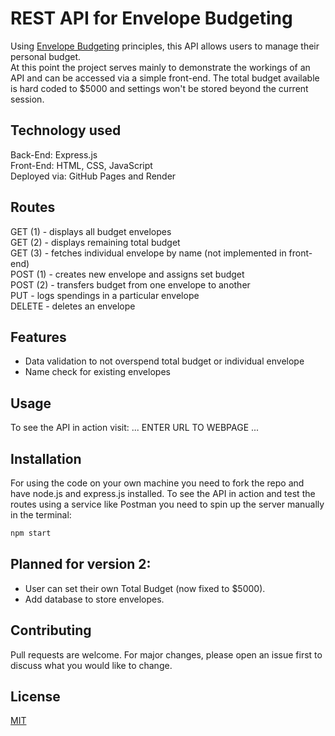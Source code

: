 # REST API for Envelope Budgeting

Using [Envelope Budgeting](https://www.thebalancemoney.com/what-is-envelope-budgeting-1293682) principles, this API allows users to manage their personal budget.  
At this point the project serves mainly to demonstrate the workings of an API and can be accessed via a simple front-end. The total budget available is hard coded to $5000 and settings won't be stored beyond the current session. 

## Technology used

Back-End: Express.js  
Front-End: HTML, CSS, JavaScript  
Deployed via: GitHub Pages and Render  

## Routes

GET (1) - displays all budget envelopes  
GET (2) - displays remaining total budget  
GET (3) - fetches individual envelope by name (not implemented in front-end)  
POST (1) - creates new envelope and assigns set budget  
POST (2) - transfers budget from one envelope to another  
PUT - logs spendings in a particular envelope  
DELETE - deletes an envelope  

## Features

- Data validation to not overspend total budget or individual envelope
- Name check for existing envelopes

## Usage

To see the API in action visit: ... ENTER URL TO WEBPAGE ... 

## Installation

For using the code on your own machine you need to fork the repo and have node.js and express.js installed. To see the API in action and test the routes using a service like Postman you need to spin up the server manually in the terminal:

```bash 
npm start
``` 

## Planned for version 2:
- User can set their own Total Budget (now fixed to $5000).
- Add database to store envelopes.

## Contributing

Pull requests are welcome. For major changes, please open an issue first to discuss what you would like to change.


## License

[MIT](https://choosealicense.com/licenses/mit/)